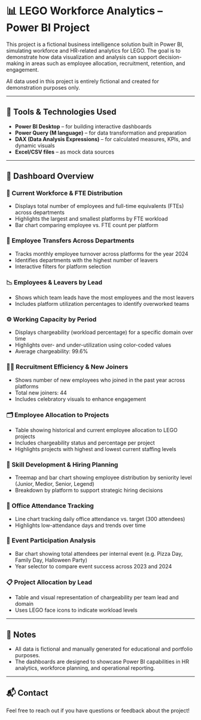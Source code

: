 # 📊 LEGO Workforce Analytics – Power BI Project

This project is a fictional business intelligence solution built in Power BI, simulating workforce and HR-related analytics for LEGO. The goal is to demonstrate how data visualization and analysis can support decision-making in areas such as employee allocation, recruitment, retention, and engagement.

All data used in this project is entirely fictional and created for demonstration purposes only.

---

## 🧰 Tools & Technologies Used

- **Power BI Desktop** – for building interactive dashboards
- **Power Query (M language)** – for data transformation and preparation
- **DAX (Data Analysis Expressions)** – for calculated measures, KPIs, and dynamic visuals
- **Excel/CSV files** – as mock data sources

---

## 📌 Dashboard Overview

### 👥 Current Workforce & FTE Distribution
- Displays total number of employees and full-time equivalents (FTEs) across departments
- Highlights the largest and smallest platforms by FTE workload
- Bar chart comparing employee vs. FTE count per platform

### 🔄 Employee Transfers Across Departments
- Tracks monthly employee turnover across platforms for the year 2024
- Identifies departments with the highest number of leavers
- Interactive filters for platform selection

### 📉 Employees & Leavers by Lead
- Shows which team leads have the most employees and the most leavers
- Includes platform utilization percentages to identify overworked teams

### ⚙️ Working Capacity by Period
- Displays chargeability (workload percentage) for a specific domain over time
- Highlights over- and under-utilization using color-coded values
- Average chargeability: 99.6%

### 🧑‍💼 Recruitment Efficiency & New Joiners
- Shows number of new employees who joined in the past year across platforms
- Total new joiners: 44
- Includes celebratory visuals to enhance engagement

### 🗂️ Employee Allocation to Projects
- Table showing historical and current employee allocation to LEGO projects
- Includes chargeability status and percentage per project
- Highlights projects with highest and lowest current staffing levels

### 🧠 Skill Development & Hiring Planning
- Treemap and bar chart showing employee distribution by seniority level (Junior, Medior, Senior, Legend)
- Breakdown by platform to support strategic hiring decisions

### 🏢 Office Attendance Tracking
- Line chart tracking daily office attendance vs. target (300 attendees)
- Highlights low-attendance days and trends over time

### 🎉 Event Participation Analysis
- Bar chart showing total attendees per internal event (e.g. Pizza Day, Family Day, Halloween Party)
- Year selector to compare event success across 2023 and 2024

### 📋 Project Allocation by Lead
- Table and visual representation of chargeability per team lead and domain
- Uses LEGO face icons to indicate workload levels

---

## 📎 Notes

- All data is fictional and manually generated for educational and portfolio purposes.
- The dashboards are designed to showcase Power BI capabilities in HR analytics, workforce planning, and operational reporting.

---

## 📬 Contact

Feel free to reach out if you have questions or feedback about the project!

